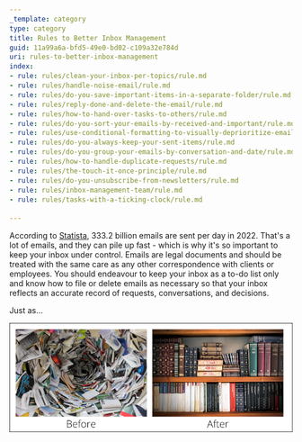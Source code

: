 ```yaml
---
_template: category
type: category
title: Rules to Better Inbox Management
guid: 11a99a6a-bfd5-49e0-bd02-c109a32e784d
uri: rules-to-better-inbox-management
index:
- rule: rules/clean-your-inbox-per-topics/rule.md
- rule: rules/handle-noise-email/rule.md
- rule: rules/do-you-save-important-items-in-a-separate-folder/rule.md
- rule: rules/reply-done-and-delete-the-email/rule.md
- rule: rules/how-to-hand-over-tasks-to-others/rule.md
- rule: rules/do-you-sort-your-emails-by-received-and-important/rule.md
- rule: rules/use-conditional-formatting-to-visually-deprioritize-emails/rule.md
- rule: rules/do-you-always-keep-your-sent-items/rule.md
- rule: rules/do-you-group-your-emails-by-conversation-and-date/rule.md
- rule: rules/how-to-handle-duplicate-requests/rule.md
- rule: rules/the-touch-it-once-principle/rule.md
- rule: rules/do-you-unsubscribe-from-newsletters/rule.md
- rule: rules/inbox-management-team/rule.md
- rule: rules/tasks-with-a-ticking-clock/rule.md

---
```


According to [Statista](https://www.statista.com/statistics/456500/daily-number-of-e-mails-worldwide/), 333.2 billion emails are sent per day in 2022. That's a lot of emails, and they can pile up fast - which is why it's so important to keep your inbox under control. Emails are legal documents and should be treated with the same care as any other correspondence with clients or employees. You should endeavour to keep your inbox as a to-do list only and know how to file or delete emails as necessary so that your inbox reflects an accurate record of requests, conversations, and decisions.

Just as...

![Figure: Don't let your inbox become a vortex of doom - keep it organized!](rules-to-better-inbox-management.png)
